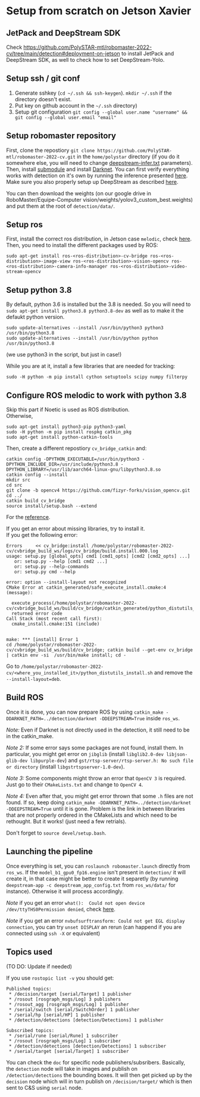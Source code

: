 # Setup from scratch on Jetson Xavier

## JetPack and DeepStream SDK

Check https://github.com/PolySTAR-mtl/robomaster-2022-cv/tree/main/detection#deployment-on-jetson to install JetPack and DeepStream SDK, as well to check how to set DeepStream-Yolo.

## Setup ssh / git conf

1. Generate sshkey (`cd ~/.ssh && ssh-keygen`). `mkdir ~/.ssh` if the directory doesn't exist.
2. Put key on github account in the `~/.ssh` directory)
3. Setup git configuration `git config --global user.name "username" && git config --global user.email "email"`

## Setup robomaster repository

First, clone the repostiory `git clone https://github.com/PolySTAR-mtl/robomaster-2022-cv.git` in the `home/polystar` directory (if you do it somewhere else, you will need to change [deepstream-infer.txt](https://github.com/PolySTAR-mtl/robomaster-2022-cv/blob/main/ros_ws/data/deepstream-infer.txt) parameters). Then, install [submodule](https://github.com/PolySTAR-mtl/robomaster-2022-cv/tree/main/detection#small-note-on-submodules)
and install [Darknet](https://github.com/PolySTAR-mtl/robomaster-2022-cv/tree/main/detection#setting-up-darknet-environment). You can first verify everything works with detection on it's
own by running the inference presented [here](https://github.com/PolySTAR-mtl/robomaster-2022-cv/tree/main/detection#setting-up-darknet-environment). Make sure you also properly setup up DeepStream as described [here](https://github.com/PolySTAR-mtl/robomaster-2022-cv/tree/main/detection#deployment-on-jetson). 

You can then download the weights (on our google drive in RoboMaster/Equipe-Computer vision/weights/yolov3_custom_best.weights) and put them at the root of `detection/data/`.

## Setup ros

First, install the correct ros distribution, in Jetson case `melodic`, check [here](http://wiki.ros.org/melodic/Installation/Ubuntu).
Then, you need to install the different packages used by ROS:

`sudo apt-get install ros-<ros-distribution>-cv-bridge ros-<ros-distribution>-image-view ros-<ros-distribution>-vision-opencv ros-<ros-distribution>-camera-info-manager ros-<ros-distribution>-video-stream-opencv`

## Setup python 3.8

By default, python 3.6 is installed but the 3.8 is needed. So you will need to `sudo apt-get install python3.8 python3.8-dev` as well as to make it the defaukt python version.

```
sudo update-alternatives --install /usr/bin/python3 python3 /usr/bin/python3.8
sudo update-alternatives --install /usr/bin/python python /usr/bin/python3.8
```

(we use python3 in the script, but just in case!)

While you are at it, install a few libraries that are needed for tracking:

`sudo -H python -m pip install cython setuptools scipy numpy filterpy`

## Configure ROS melodic to work with python 3.8

Skip this part if Noetic is used as ROS distribution. <br>
Otherwise,
```
sudo apt-get install python3-pip python3-yaml
sudo -H python -m pip install rospkg catkin_pkg
sudo apt-get install python-catkin-tools
```

Then, create a different repostiory `cv_bridge_catkin` and: <br>
```
catkin config -DPYTHON_EXECUTABLE=/usr/bin/python3 -DPYTHON_INCLUDE_DIR=/usr/include/python3.8 -DPYTHON_LIBRARY=/usr/lib/aarch64-linux-gnu/libpython3.8.so
catkin config --install
mkdir src
cd src
git clone -b opencv4 https://github.com/fizyr-forks/vision_opencv.git
cd ../
catkin build cv_bridge
source install/setup.bash --extend
```

For the [reference](https://medium.com/@beta_b0t/how-to-setup-ros-with-python-3-44a69ca36674).

If you get an error about missing libraries, try to install it. <br>
If you get the following error: 
```
Errors     << cv_bridge:install /home/polystar/robomaster-2022-cv/cvbridge_build_ws/logs/cv_bridge/build.install.000.log
usage: setup.py [global_opts] cmd1 [cmd1_opts] [cmd2 [cmd2_opts] ...]
   or: setup.py --help [cmd1 cmd2 ...]
   or: setup.py --help-commands
   or: setup.py cmd --help

error: option --install-layout not recognized
CMake Error at catkin_generated/safe_execute_install.cmake:4 (message):

  execute_process(/home/polystar/robomaster-2022-cv/cvbridge_build_ws/build/cv_bridge/catkin_generated/python_distutils_install.sh)
  returned error code
Call Stack (most recent call first):
  cmake_install.cmake:151 (include)


make: *** [install] Error 1
cd /home/polystar/robomaster-2022-cv/cvbridge_build_ws/build/cv_bridge; catkin build --get-env cv_bridge | catkin env -si  /usr/bin/make install; cd -
```

Go to `/home/polystar/robomaster-2022-cv/<where_you_installed_it>/python_distutils_install.sh` and remove the `--install-layout=deb`.

## Build ROS

Once it is done, you can now prepare ROS by using `catkin_make -DDARKNET_PATH=../detection/darknet -DDEEPSTREAM=True` inside `ros_ws`.

*Note:* Even if Darknet is not directly used in the detection, it still need to be in the catkin_make.

*Note 2:* If some error says some packages are not found, install them. In particular, you might get error on `jibglib` (install `libglib2.0-dev libjson-glib-dev libpurple-dev`) and `gst/rtsp-server/rtsp-server.h: No such file or directory` (install `libgstrtspserver-1.0-dev`).

*Note 3:* Some components might throw an error that `OpenCV 3` is required. Just go to their `CMakeLists.txt` and change to `OpenCV 4`.

*Note 4:* Even after that, you might get error thrown that some `.h` files are not found. If so, keep doing `catkin_make -DDARKNET_PATH=../detection/darknet -DDEEPSTREAM=True` until it is gone. Problem is the link in between libraries that are not properly ordered in the CMakeLists and which need to be rethought. But it works! (just need a few retrials).

Don't forget to  `source devel/setup.bash`.

## Launching the pipeline

Once everything is set, you can `roslaunch robomaster.launch` directly from `ros_ws`. If the `model_b1_gpu0_fp16.engine` isn't present in `detection/` it will create it, in that case might be better to create it separetly (by running `deepstream-app -c deepstream_app_config.txt` from `ros_ws/data/` for instance). Otherwise it will process accordingly.

*Note* if you get an error `what():  Could not open device /dev/ttyTHS0Permission denied`, check [here](https://github.com/PolySTAR-mtl/robomaster-2022-cv/blob/main/doc/serial.md#jetson-setup).

*Note*  if you get an error `nvbufsurftransform: Could not get EGL display connection`, you can try `unset DISPLAY` an rerun (can happend if you are connected using `ssh -X` or equivalent)

## Topics used 

(TO DO: Update if needed)

If you use `rostopic list -v` you should get:

```
Published topics:
 * /decision/target [serial/Target] 1 publisher
 * /rosout [rosgraph_msgs/Log] 3 publishers
 * /rosout_agg [rosgraph_msgs/Log] 1 publisher
 * /serial/switch [serial/SwitchOrder] 1 publisher
 * /serial/hp [serial/HP] 1 publisher
 * /detection/detections [detection/Detections] 1 publisher

Subscribed topics:
 * /serial/rune [serial/Rune] 1 subscriber
 * /rosout [rosgraph_msgs/Log] 1 subscriber
 * /detection/detections [detection/Detections] 1 subscriber
 * /serial/target [serial/Target] 1 subscriber
 ```
 
 You can check the `doc` for specific node publishers/subsribers. Basically, the `detection` node will take in images and publish on `/detection/detections` the bounding boxes. It will then get picked up by the `decision` node which will in turn publish on `/decision/target/` which is then sent to C&S using `serial` node.
